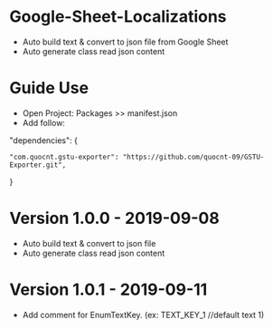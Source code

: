 # Google-Sheet-Localizations
+ Auto build text & convert to json file from Google Sheet
+ Auto generate class read json content
 
# Guide Use

+ Open Project: Packages >> manifest.json
+ Add follow:

"dependencies": {
    
    "com.quocnt.gstu-exporter": "https://github.com/quocnt-09/GSTU-Exporter.git",  
}

# Version 1.0.0 - 2019-09-08
+ Auto build text & convert to json file
+ Auto generate class read json content

# Version 1.0.1 - 2019-09-11
+ Add comment for EnumTextKey. (ex: TEXT_KEY_1    //default text 1)
